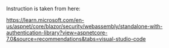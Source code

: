 Instruction is taken from here:

https://learn.microsoft.com/en-us/aspnet/core/blazor/security/webassembly/standalone-with-authentication-library?view=aspnetcore-7.0&source=recommendations&tabs=visual-studio-code